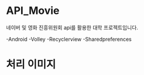 # API_Movie
네이버 및 영화 진흥위원회 api를 활용한 대학 프로젝트입니다.

-Android
-Volley
-Recyclerview
-Sharedpreferences

# 처리 이미지
